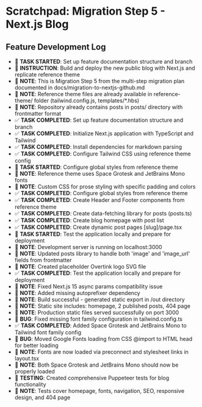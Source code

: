 # Scratchpad: Migration Step 5 - Next.js Blog

## Feature Development Log

- 🏁 **TASK STARTED**: Set up feature documentation structure and branch
- 📣 **INSTRUCTION**: Build and deploy the new public blog with Next.js and replicate reference theme
- 📝 **NOTE**: This is Migration Step 5 from the multi-step migration plan documented in docs/migration-to-nextjs-github.md
- 📝 **NOTE**: Reference theme files are already available in reference-theme/ folder (tailwind.config.js, templates/*.hbs)
- 📝 **NOTE**: Repository already contains posts in posts/ directory with frontmatter format
- ✅ **TASK COMPLETED**: Set up feature documentation structure and branch
- ✅ **TASK COMPLETED**: Initialize Next.js application with TypeScript and Tailwind
- ✅ **TASK COMPLETED**: Install dependencies for markdown parsing
- ✅ **TASK COMPLETED**: Configure Tailwind CSS using reference theme config
- 🏁 **TASK STARTED**: Configure global styles from reference theme
- 📝 **NOTE**: Reference theme uses Space Grotesk and JetBrains Mono fonts
- 📝 **NOTE**: Custom CSS for prose styling with specific padding and colors
- ✅ **TASK COMPLETED**: Configure global styles from reference theme
- ✅ **TASK COMPLETED**: Create Header and Footer components from reference theme
- ✅ **TASK COMPLETED**: Create data-fetching library for posts (posts.ts)
- ✅ **TASK COMPLETED**: Create blog homepage with post list
- ✅ **TASK COMPLETED**: Create dynamic post pages [slug]/page.tsx
- 🏁 **TASK STARTED**: Test the application locally and prepare for deployment
- 📝 **NOTE**: Development server is running on localhost:3000
- 📝 **NOTE**: Updated posts library to handle both 'image' and 'image_url' fields from frontmatter
- 📝 **NOTE**: Created placeholder Overtink logo SVG file
- ✅ **TASK COMPLETED**: Test the application locally and prepare for deployment
- 📝 **NOTE**: Fixed Next.js 15 async params compatibility issue
- 📝 **NOTE**: Added missing autoprefixer dependency
- 📝 **NOTE**: Build successful - generated static export in /out directory
- 📝 **NOTE**: Static site includes: homepage, 2 published posts, 404 page
- 📝 **NOTE**: Production static files served successfully on port 3000
- 🐞 **BUG**: Fixed missing font family configuration in tailwind.config.ts
- ✅ **TASK COMPLETED**: Added Space Grotesk and JetBrains Mono to Tailwind font family config
- 🐞 **BUG**: Moved Google Fonts loading from CSS @import to HTML head for better loading
- 📝 **NOTE**: Fonts are now loaded via preconnect and stylesheet links in layout.tsx
- 📝 **NOTE**: Both Space Grotesk and JetBrains Mono should now be properly loaded
- 🧪 **TESTING**: Created comprehensive Puppeteer tests for blog functionality
- 📝 **NOTE**: Tests cover homepage, fonts, navigation, SEO, responsive design, and 404 page